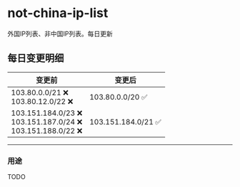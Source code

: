 # not-china-ip-list
外国IP列表、非中国IP列表。每日更新

每日变更明细
--------------------
|  变更前   | 变更后 |
|  ----  | ----  |
|  103.80.0.0/21 :x: <br> 103.80.12.0/22 :x: <br> | 103.80.0.0/20 :white_check_mark: | 
|  103.151.184.0/23 :x: <br> 103.151.187.0/24 :x: <br> 103.151.188.0/22 :x: <br> | 103.151.184.0/21 :white_check_mark: | 

--------------------
### 用途
TODO
